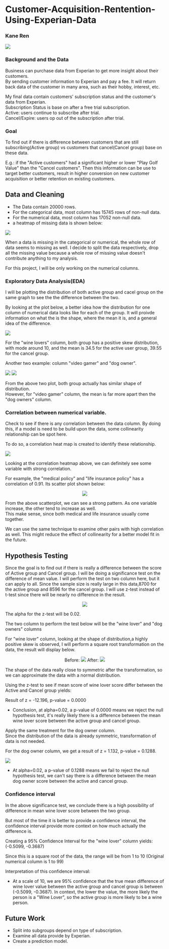 # Customer-Acquisition-Rentention-Using-Experian-Data
### Kane Ren
<img src="image/experian.png">

### Background and the Data

Business can purchase data from Experian to get more insight about their customers.
<br>
By sending customer information to Experian and pay a fee. It will return back data of the customer in many area, such as their hobby, interest, etc.

My final data contain customers' subscription status and the customer's data from Experian.
<br>
Subscription Status is base on after a free trial subscription.
<br>
Active: users continue to subscribe after trial.<br>
Cancel/Expire: users op out of the subscription after trial.
### Goal
To find out if there is difference between customers that are still subscribing(Active group) vs customers that cancel(Cancel group) base on these data.

E.g.: if the "Active customers" had a significant higher or lower "Play Golf Value" than the "Cancel customers". Then this information can be use to target better customers, result in higher conversion on new customer acquisition or better retention on existing customers.

## Data and Cleaning
- The Data contain 20000 rows.
- For the categorical data, most column has 15745 rows of non-null data.
- For the numerical data,  most column has 17052 non-null data.
- a heatmap of missing data is shown below:

<img src="image/missing data.png">

When a data is missing in the categorical or numerical, the whole row of data seems to missing as well. I decide to split the data respectively, drop all the missing value because a whole row of missing value doesn't contribute anything to my analysis.

For this project, I will be only working on the numerical columns.

### Exploratory Data Analysis(EDA)
I will be plotting the distribution of both active group and cacel group on the same graph to see the the difference between the two.

By looking at the plot below, a better idea how the distribution for one column of numerical data looks like for each of the group. It will proivde information on what the is the shape, where the mean it is, and a general idea of the difference.

<img src="image/ wine lovers.png">

For the "wine lovers" column, both group has a positive skew distribution, with mode around 10, and the mean is 34.5 for the active user group, 39.55 for the cancel group.

Another two example: column "video gamer" and "dog owner".

<img src="image/video gamer.png">
<img src="image/ dog owners.png">

From the above two plot, both group actually has similar shape of distribution.<br>
However, for "video gamer" column, the mean is far more apart then the "dog owners" column.

### Correlation between numerical variable.
Check to see if there is any correlation between the data column. By doing this, if a model is need to be build upon the data, some collinearity relationship can be spot here.

To do so, a correlation heat map is created to identify these relationship.

<img align="center" src="image/corr heatmap.png">

Looking at the correlation heatmap above, we can definitely see some variable with strong correlation.

For example, the "medical policy" and "life insurance policy" has a correlation of 0.91. Its scatter plot shown below:

<p align="center">
<img src="image/sample scatter.png">
</p>

From the above scatterplot, we can see a strong pattern. As one variable increase, the other tend to increase as well.
<BR>
This make sense, since both medical and life insurance usually come together.

We can use the same technique to examine other pairs with high correlation as well. This might reduce the effect of collinearity for a better model fit in the future.

## Hypothesis Testing

Since the goal is to find out if there is really a difference between the score of Active group and Cancel group. I will be doing a  significance test on the difference of mean value. I will perform the test on two column here, but it can apply to all. Since the sample size is really large in this data,8700 for the active group and 8596 for the cancel group. I will use z-test instead of t-test since there will be nearly no difference in the result.

<p align="center">
<img src="image/null and alt.png">
</p>

The alpha for the z-test will be 0.02.

The two column to perform the test below will be the "wine lover" and "dog owners" columns

For "wine lover" column, looking at the shape of distribution,a highly positive skew is observed, I will perform a square root transformation on the data, the result will display below.<BR>
<p align="center">
Before:
<img src="image/ wine lovers.png">
After:
<img src="image/data transform.png">
</p>

The shape of the data really close to symmetric after the transformation, so we can approximate the data with a normal distribution.

Using the z-test to see if mean score of wine lover score differ between the Active and Cancel group yields:

Result of z = -12.196, p-value = 0.0000

- Conclusion, at alpha=0.02, a p-value of 0.0000 means we reject the null hypothesis test, it's really likely there is a difference between the mean wine lover score between the active group and cancel group.

Apply the same treatment for the dog owner column.
<BR>
Since the distribution of the data is already symmetric, transformation of data is not needed.

For the dog owner column, we get a result of z = 1.132, p-value = 0.1288.

<img src="image/Test.png">

- At alpha=0.02, a p-value of 0.1288 means we fail to reject the null hypothesis test, we can't say there is a difference between the mean dog owner score between the active and cancel group.

### Confidence interval
In the above significance test, we conclude there is a high possibility of difference in mean wine lover score between the two group. <BR>

But most of the time it is better to provide a confidence interval, the confidence interval provide more context on how much actually the difference is.

Creating a 95% Confidence Interval for the "wine lover" column yields: (-0.5099, -0.3687)

Since this is a square root of the data, the range will be from 1 to 10 (Original numerical column is 1 to 99)

Interpretation of this confidence interval:
- At a scale of 10, we are 95% confidence that the true mean difference of wine lover value between the active group and cancel group is between (-0.5099, -0.3687). In context, the lower the value, the more likely the person is a "Wine Lover", so the active group is more likely to be a wine person.

## Future Work
- Split into subgroups depend on type of subscription.
- Examine all data provide by Experian.
- Create a prediction model.
